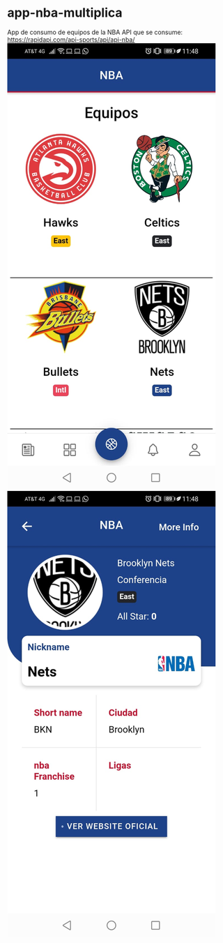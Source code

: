 # app-nba-multiplica
App de consumo de equipos de la NBA
API que se consume: https://rapidapi.com/api-sports/api/api-nba/
<img src="/home.jpeg" alt="Home"/>
<img src="/detail.jpeg" alt="Detalle"/>